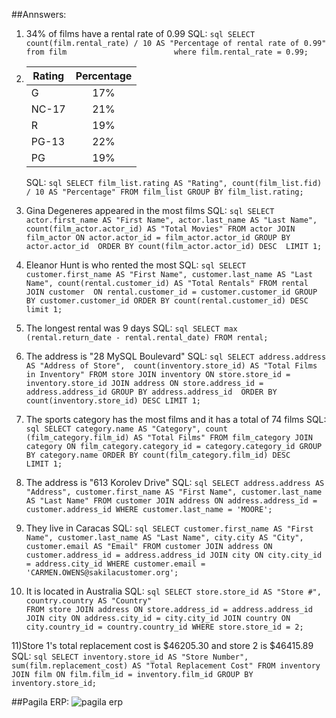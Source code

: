 ##Annswers:

1) 34% of films have a rental rate of 0.99
    SQL:
        ```sql
        SELECT count(film.rental_rate) / 10 AS "Percentage of rental rate of 0.99"
        from film                       
        where film.rental_rate = 0.99;
        ```
2) 
    | Rating        | Percentage    |
    | ------------- |:-------------:|
    | G             | 17%           |
    | NC-17         | 21%           |
    | R             | 19%           |
    | PG-13         | 22%           |
    | PG            | 19%           |
    
    SQL:
        ```sql
        SELECT film_list.rating AS "Rating",
        count(film_list.fid) / 10 AS "Percentage"
        FROM film_list
        GROUP BY film_list.rating;
        ```
        
3) Gina Degeneres appeared in the most films
    SQL:
        ```sql
        SELECT actor.first_name AS "First Name",
        actor.last_name AS "Last Name",
        count(film_actor.actor_id) AS "Total Movies"
        FROM actor JOIN film_actor
        ON actor.actor_id = film_actor.actor_id
        GROUP BY actor.actor_id 
        ORDER BY count(film_actor.actor_id) DESC 
        LIMIT 1;
        ```
        
4) Eleanor Hunt is who rented the most
    SQL:
        ```sql
        SELECT customer.first_name AS "First Name",
        customer.last_name AS "Last Name",
        count(rental.customer_id) AS "Total Rentals"
        FROM rental JOIN customer 
        ON rental.customer_id = customer.customer_id
        GROUP BY customer.customer_id
        ORDER BY count(rental.customer_id) DESC
        limit 1;
        ```
        
5) The longest rental was 9 days
    SQL:
        ```sql
        SELECT max (rental.return_date - rental.rental_date)
        FROM rental;
        ```
        
6) The address is "28 MySQL Boulevard" 
    SQL:
        ```sql
        SELECT address.address AS "Address of Store", 
        count(inventory.store_id) AS "Total Films in Inventory"
        FROM store JOIN inventory
        ON store.store_id = inventory.store_id
        JOIN address ON store.address_id = address.address_id
        GROUP BY address.address_id 
        ORDER BY count(inventory.store_id) DESC
        LIMIT 1;
        ```

7) The sports category has the most films and it has a total of 74 films
    SQL:
        ```sql
        SELECT category.name AS "Category",
        count (film_category.film_id) AS "Total Films"
        FROM film_category JOIN category
        ON film_category.category_id = category.category_id
        GROUP BY category.name
        ORDER BY count(film_category.film_id) DESC                                                                                                                                                               
        LIMIT 1;
        ```

8) The address is "613 Korolev Drive"
    SQL:
        ```sql
        SELECT address.address AS "Address",
        customer.first_name AS "First Name",
        customer.last_name AS "Last Name"
        FROM customer JOIN address
        ON address.address_id = customer.address_id
        WHERE customer.last_name = 'MOORE';
        ```
        
9) They live in Caracas
    SQL:
        ```sql
        SELECT customer.first_name AS "First Name",
        customer.last_name AS "Last Name",
        city.city AS "City", 
        customer.email AS "Email"
        FROM customer JOIN address
        ON customer.address_id = address.address_id
        JOIN city ON city.city_id = address.city_id
        WHERE customer.email = 'CARMEN.OWENS@sakilacustomer.org';
        ```
        
10) It is located in Australia
    SQL:
        ```sql
        SELECT store.store_id AS "Store #",
        country.country AS "Country"                                                                                                                                     
        FROM store JOIN address
        ON store.address_id = address.address_id
        JOIN city ON address.city_id = city.city_id
        JOIN country ON city.country_id = country.country_id
        WHERE store.store_id = 2;
        ```
        
11)Store 1's total replacement cost is $46205.30 and store 2 is $46415.89
    SQL:
        ```sql
        SELECT inventory.store_id AS "Store Number",
        sum(film.replacement_cost) AS "Total Replacement Cost"
        FROM inventory JOIN film
        ON film.film_id = inventory.film_id
        GROUP BY inventory.store_id;
        ```
    
##Pagila ERP:
![pagila erp](https://app.diagrams.net?lightbox=1&highlight=0000ff&edit=_blank&layers=1&nav=1#G124Ic1JBylnN1VKZOmQt66ZVWqKdWNvuT)
